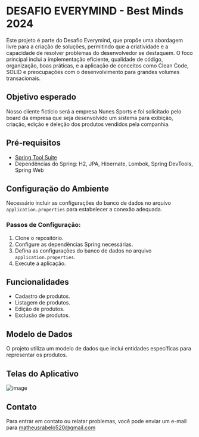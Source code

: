# DESAFIO EVERYMIND - Best Minds 2024

Este projeto é parte do Desafio Everymind, que propõe uma abordagem livre para a criação de soluções, permitindo que a criatividade e a capacidade de resolver problemas do desenvolvedor se destaquem.
O foco principal inclui a implementação eficiente, qualidade de código, organização, boas práticas, e a aplicação de conceitos como Clean Code, SOLID e preocupações com o desenvolvimento para grandes volumes transacionais.

## Objetivo esperado 
Nosso cliente fictício será a empresa Nunes Sports e foi solicitado pelo board da empresa que seja desenvolvido um sistema para exibição, criação, edição e deleção dos produtos vendidos pela companhia.

## Pré-requisitos
- [Spring Tool Suite](https://spring.io/tools)
- Dependências do Spring: H2, JPA, Hibernate, Lombok, Spring DevTools, Spring Web
  
## Configuração do Ambiente 
Necessário incluir as configurações do banco de dados no arquivo `application.properties` para estabelecer a conexão adequada.

### Passos de Configuração:
1. Clone o repositório.
2. Configure as dependências Spring necessárias.
3. Defina as configurações do banco de dados no arquivo `application.properties`.
4. Execute a aplicação.

## Funcionalidades
- Cadastro de produtos.
- Listagem de produtos.
- Edição de produtos.
- Exclusão de produtos.

## Modelo de Dados
O projeto utiliza um modelo de dados que inclui entidades específicas para representar os produtos.

## Telas do Aplicativo
![image](https://github.com/theus520/CRUD-PRODUTOS/assets/54688160/915c41a3-f1fb-4781-a13f-5ef33ffab38f)

## Contato
Para entrar em contato ou relatar problemas, você pode enviar um e-mail para matheusrabelo520@gmail.com

